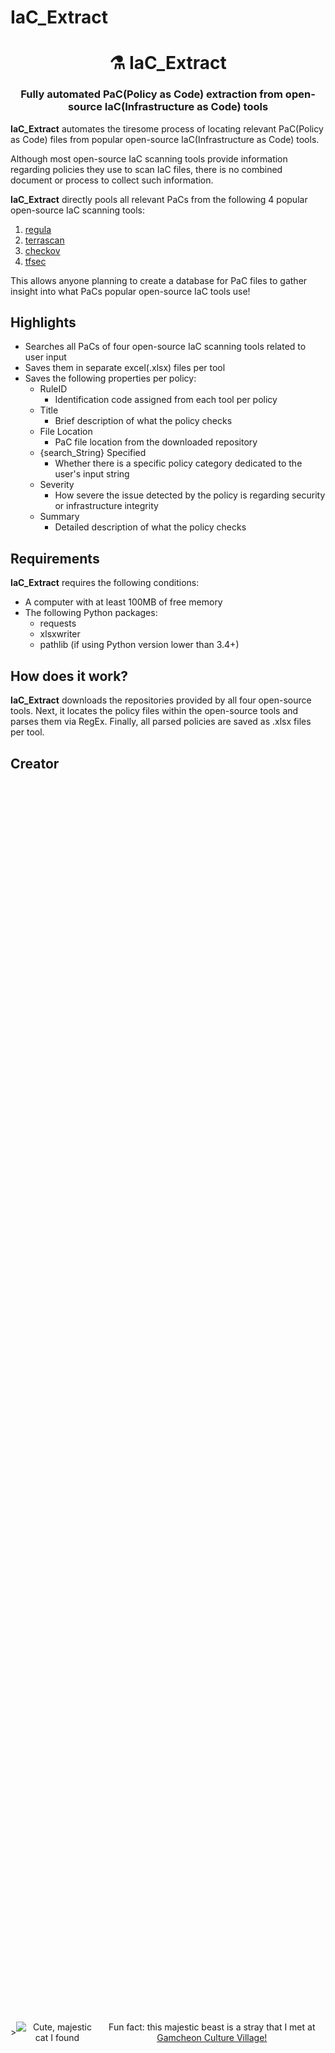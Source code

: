 # IaC_Extract

<h1 align="center" style="border-bottom: none;">⚗️ IaC_Extract</h1>
<h3 align="center">Fully automated PaC(Policy as Code) extraction from open-source IaC(Infrastructure as Code) tools</h3>

**IaC_Extract** automates the tiresome process of locating relevant PaC(Policy as Code) files from popular open-source IaC(Infrastructure as Code) tools.

Although most open-source IaC scanning tools provide information regarding policies they use to scan IaC files, there is no combined document or process to collect such information.

**IaC_Extract** directly pools all relevant PaCs from the following 4 popular open-source IaC scanning tools:
1. [regula](https://github.com/fugue/regula)
2. [terrascan](https://github.com/tenable/terrascan)
3. [checkov](https://github.com/bridgecrewio/checkov)
4. [tfsec](https://github.com/aquasecurity/tfsec)

This allows anyone planning to create a database for PaC files to gather insight into what PaCs popular open-source IaC tools use!

## Highlights

- Searches all PaCs of four open-source IaC scanning tools related to user input
- Saves them in separate excel(.xlsx) files per tool
- Saves the following properties per policy:
    - RuleID
        - Identification code assigned from each tool per policy
    - Title
        - Brief description of what the policy checks
    - File Location
        - PaC file location from the downloaded repository
    - {search_String} Specified
        - Whether there is a specific policy category dedicated to the user's input string
    - Severity
        - How severe the issue detected by the policy is regarding security or infrastructure integrity
    - Summary
        - Detailed description of what the policy checks

## Requirements

**IaC_Extract** requires the following conditions:

- A computer with at least 100MB of free memory
- The following Python packages:
    - requests
    - xlsxwriter
    - pathlib (if using Python version lower than 3.4+)

## How does it work?

**IaC_Extract** downloads the repositories provided by all four open-source tools. 
Next, it locates the policy files within the open-source tools and parses them via RegEx.
Finally, all parsed policies are saved as .xlsx files per tool.

## Creator

<div style="margin: 0; height: 100vh; display: flex; justify-content: center; align-items: center; text-align: center;">>
    <img src="https://github.com/hyuns9808.png?size=300" alt="Cute, majestic cat I found" title="Majestic Cat" style="max-width: 100%; height: auto;">
    <p>Fun fact: this majestic beast is a stray that I met at <a href="https://maps.app.goo.gl/78d8uQ19jJc6BPx88">Gamcheon Culture Village!</a></p>
</div>

<h3 align="center">
    <a href="https://github.com/hyuns9808">Calvin(Hyunsoo) Yang</a>
</h3>
<h3 align="center">
    Check out my <a href="https://hyuns9808.github.io/calya/">personal website!</a>
</h3>